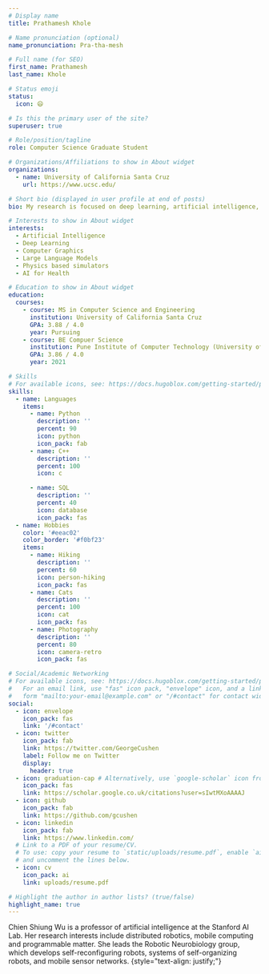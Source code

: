 ```yaml
---
# Display name
title: Prathamesh Khole

# Name pronunciation (optional)
name_pronunciation: Pra-tha-mesh

# Full name (for SEO)
first_name: Prathamesh
last_name: Khole

# Status emoji
status:
  icon: 😄

# Is this the primary user of the site?
superuser: true

# Role/position/tagline
role: Computer Science Graduate Student

# Organizations/Affiliations to show in About widget
organizations:
  - name: University of California Santa Cruz
    url: https://www.ucsc.edu/

# Short bio (displayed in user profile at end of posts)
bio: My research is focused on deep learning, artificial intelligence, and computer vision, particularly their applications to healthcare. Recently I have also been experimenting with Large Language Models.

# Interests to show in About widget
interests:
  - Artificial Intelligence
  - Deep Learning
  - Computer Graphics
  - Large Language Models
  - Physics based simulators
  - AI for Health

# Education to show in About widget
education:
  courses:
    - course: MS in Computer Science and Engineering
      institution: University of California Santa Cruz
      GPA: 3.88 / 4.0
      year: Pursuing
    - course: BE Compuer Science
      institution: Pune Institute of Computer Technology (University of Pune)
      GPA: 3.86 / 4.0
      year: 2021

# Skills
# For available icons, see: https://docs.hugoblox.com/getting-started/page-builder/#icons
skills:
  - name: Languages
    items:
      - name: Python
        description: ''
        percent: 90
        icon: python
        icon_pack: fab
      - name: C++
        description: ''
        percent: 100
        icon: c

      - name: SQL
        description: ''
        percent: 40
        icon: database
        icon_pack: fas
  - name: Hobbies
    color: '#eeac02'
    color_border: '#f0bf23'
    items:
      - name: Hiking
        description: ''
        percent: 60
        icon: person-hiking
        icon_pack: fas
      - name: Cats
        description: ''
        percent: 100
        icon: cat
        icon_pack: fas
      - name: Photography
        description: ''
        percent: 80
        icon: camera-retro
        icon_pack: fas

# Social/Academic Networking
# For available icons, see: https://docs.hugoblox.com/getting-started/page-builder/#icons
#   For an email link, use "fas" icon pack, "envelope" icon, and a link in the
#   form "mailto:your-email@example.com" or "/#contact" for contact widget.
social:
  - icon: envelope
    icon_pack: fas
    link: '/#contact'
  - icon: twitter
    icon_pack: fab
    link: https://twitter.com/GeorgeCushen
    label: Follow me on Twitter
    display:
      header: true
  - icon: graduation-cap # Alternatively, use `google-scholar` icon from `ai` icon pack
    icon_pack: fas
    link: https://scholar.google.co.uk/citations?user=sIwtMXoAAAAJ
  - icon: github
    icon_pack: fab
    link: https://github.com/gcushen
  - icon: linkedin
    icon_pack: fab
    link: https://www.linkedin.com/
  # Link to a PDF of your resume/CV.
  # To use: copy your resume to `static/uploads/resume.pdf`, enable `ai` icons in `params.yaml`,
  # and uncomment the lines below.
  - icon: cv
    icon_pack: ai
    link: uploads/resume.pdf

# Highlight the author in author lists? (true/false)
highlight_name: true
---
```


Chien Shiung Wu is a professor of artificial intelligence at the Stanford AI Lab. Her research interests include distributed robotics, mobile computing and programmable matter. She leads the Robotic Neurobiology group, which develops self-reconfiguring robots, systems of self-organizing robots, and mobile sensor networks.
{style="text-align: justify;"}
